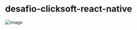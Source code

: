 # desafio-clicksoft-react-native


![image](https://github.com/DouglasFeliphe/desafio-clicksoft-react-native/assets/28652407/6244b1ad-8bf1-4c01-aac4-d639e7ec2fa4)
